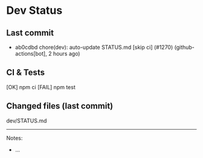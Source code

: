 # Dev Status

## Last commit
- ab0cdbd chore(dev): auto-update STATUS.md [skip ci] (#1270) (github-actions[bot], 2 hours ago)
## CI & Tests
[OK] npm ci
[FAIL] npm test

## Changed files (last commit)
dev/STATUS.md

---
Notes:
- ...
